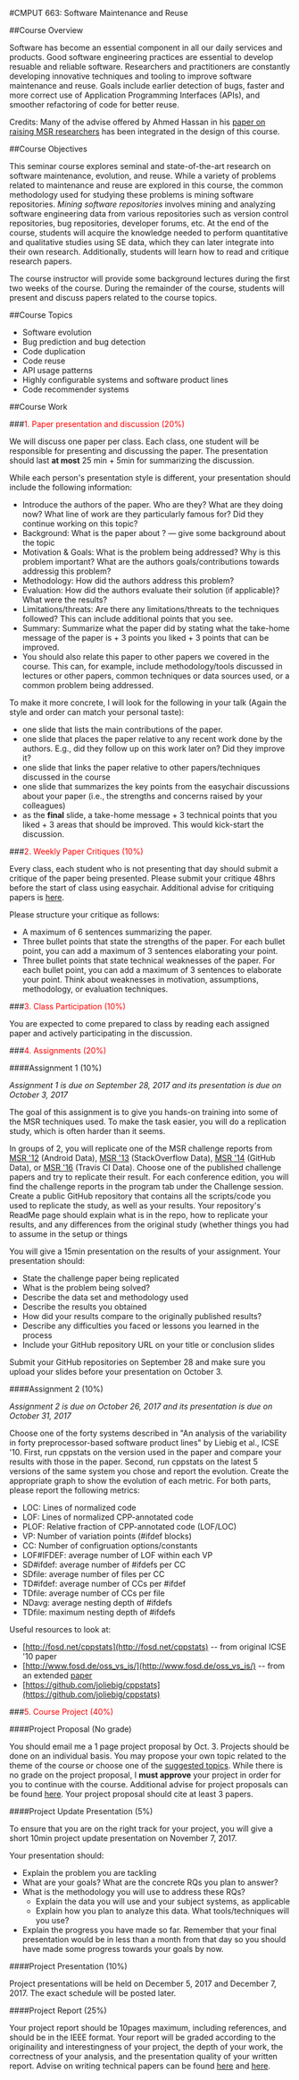 #CMPUT 663: Software Maintenance and Reuse


##Course Overview

Software has become an essential component in all our daily services and products. Good software engineering practices are essential to develop resuable and reliable software. Researchers and practitioners are constantly developing innovative techniques and tooling to improve software maintenance and reuse. Goals include earlier detection of bugs, faster and more correct use of Application Programming Interfaces (APIs), and smoother refactoring of code for better reuse. 

Credits: Many of the advise offered by Ahmed Hassan in his [paper on raising MSR researchers](http://dl.acm.org/citation.cfm?id=2901780) has been integrated in the design of this course.

##Course Objectives

This seminar course explores seminal and state-of-the-art research on software maintenance, evolution, and reuse. While a variety of problems related to maintenance and reuse are explored in this course, the common methodology used for studying these problems is mining software repositories. *Mining software repositories* involves mining and analyzing software engineering data from various repositories such as version control repositories, bug repositories, developer forums, etc. At the end of the course, students will acquire the knowledge needed to perform quantitative and qualitative studies using SE data, which they can later integrate into their own research. Additionally, students will learn how to read and critique research papers.

The course instructor will provide some background lectures during the first two weeks of the course. During the remainder of the course, students will present and discuss papers related to the course topics.

##Course Topics

* Software evolution
* Bug prediction and bug detection
* Code duplication
* Code reuse
* API usage patterns
* Highly configurable systems and software product lines
* Code recommender systems

##Course Work

###<span style="color:red">1. Paper presentation and discussion (20%)</span>

We will discuss one paper per class. Each class, one student will be responsible for presenting and discussing the paper. The presentation should last **at most** 25 min + 5min for summarizing the discussion.

While each person's presentation style is different, your presentation should include the following information:

* Introduce the authors of the paper. Who are they? What are they doing now? What line of work are they particularly famous for? Did they continue working on this topic?
* Background: What is the paper about ? — give some background about the topic
* Motivation & Goals: What is the problem being addressed? Why is this problem important? What are the authors goals/contributions towards addressig this problem?
* Methodology: How did the authors address this problem?
* Evaluation: How did the authors evaluate their solution (if applicable)? What were the results?
* Limitations/threats: Are there any limitations/threats to the techniques followed? This can include additional points that you see.
* Summary: Summarize what the paper did by stating what the take-home message of the paper is + 3 points you liked + 3 points that can be improved.
* You should also relate this paper to other papers we covered in the course. This can, for example, include methodology/tools discussed in lectures or other papers, common techniques or data sources used, or a common problem being addressed.

To make it more concrete, I will look for the following in your talk (Again the style and order can match your personal taste):

* one slide that lists the main contributions of the paper.
* one slide that places the paper relative to any recent work done by the authors. E.g., did they follow up on this work later on? Did they improve it? 
* one slide that links the paper relative to other papers/techniques discussed in the course
* one slide that summarizes the key points from the easychair discussions about your paper (i.e., the strengths and concerns raised by your colleagues)
* as the **final** slide, a take-home message + 3 technical points that you liked + 3 areas that should be improved. This would kick-start the discussion.

###<span style="color:red">2. Weekly Paper Critiques (10%)</span>

Every class, each student who is not presenting that day should submit a critique of the paper being presented. Please submit your critique 48hrs before the start of class using easychair. Additional advise for critiquing papers is [here](http://cs.queensu.ca/~ahmed/home/teaching/CISC880/F16/papers/reviewing-smith.pdf). 

Please structure your critique as follows:

* A maximum of 6 sentences summarizing the paper.
* Three bullet points that state the strengths of the paper. For each bullet point, you can add a maximum of 3 sentences elaborating your point.
* Three bullet points that state technical weaknesses of the paper. For each bullet point, you can add a maximum of 3 sentences to elaborate your point. Think about weaknesses in motivation, assumptions, methodology, or evaluation techniques.

###<span style="color:red">3. Class Participation (10%)</span>

You are expected to come prepared to class by reading each assigned paper and actively participating in the discussion. 

###<span style="color:red">4. Assignments (20%)</span>

####Assignment 1 (10%)

*Assignment 1 is due on September 28, 2017 and its presentation is due on October 3, 2017*

The goal of this assignment is to give you hands-on training into some of the MSR techniques used. To make the task easier, you will do a replication study, which is often harder than it seems. 

In groups of 2, you will replicate one of the MSR challenge reports from [MSR '12](http://2012.msrconf.org/challenge.php) (Android Data), [MSR '13](http://2013.msrconf.org/challenge.php) (StackOverflow Data), [MSR '14](http://2014.msrconf.org/challenge.php) (GitHub Data), or [MSR '16](http://2017.msrconf.org/#/challenge) (Travis CI Data). Choose one of the published challenge papers and try to replicate their result. For each conference edition, you will find the challenge reports in the program tab under the Challenge session. Create a public GitHub repository that contains all the scripts/code you used to replicate the study, as well as your results. Your repository's ReadMe page should explain what is in the repo, how to replicate your results, and any differences from the original study (whether things you had to assume in the setup or things 

You will give a 15min presentation on the results of your assignment. Your presentation should:

* State the challenge paper being replicated
* What is the problem being solved?
* Describe the data set and methodology used
* Describe the results you obtained
* How did your results compare to the originally published results?
* Describe any difficulties you faced or lessons you learned in the process
* Include your GitHub repository URL on your title or conclusion slides

Submit your GitHub repositories on September 28 and make sure you upload your slides before your presentation on October 3.

####Assignment 2 (10%)

*Assignment 2 is due on October 26, 2017 and its presentation is due on October 31, 2017*

Choose one of the forty systems described in "An analysis of the variability in forty preprocessor-based software product lines" by Liebig et al., ICSE '10. First, run cppstats on the version used in the paper and compare your results with those in the paper. Second, run cppstats on the latest 5 versions of the same system you chose and report the evolution. Create the appropriate graph to show the evolution of each metric. For both parts, please report the following metrics:

* LOC: Lines of normalized code
* LOF: Lines of normalized CPP-annotated code
* PLOF: Relative fraction of CPP-annotated code (LOF/LOC)
* VP: Number of variation points (#ifdef blocks)
* CC: Number of configruation options/constants
* LOF#IFDEF: average number of LOF within each VP
* SD#ifdef: average number of #ifdefs per CC
* SDfile: average number of files per CC
* TD#ifdef: average number of CCs per #ifdef
* TDfile: average number of CCs per file
* NDavg: average nesting depth of #ifdefs
* TDfile: maximum nesting depth of #ifdefs

Useful resources to look at:

* [http://fosd.net/cppstats](http://fosd.net/cppstats) -- from original ICSE '10 paper
* [http://www.fosd.de/oss_vs_is/](http://www.fosd.de/oss_vs_is/) -- from an extended [paper](https://link.springer.com/article/10.1007/s10664-015-9360-1)
* [https://github.com/joliebig/cppstats](https://github.com/joliebig/cppstats)


###<span style="color:red">5. Course Project (40%)</span> 

####Project Proposal (No grade)

You should email me a 1 page project proposal by Oct. 3. Projects should be done on an individual basis. You may propose your own topic related to the theme of the course or choose one of the [suggested topics](???). While there is no grade on the project proposal, I **must approve** your project in order for you to continue with the course. Additional advise for project proposals can be found [here](http://cs.queensu.ca/~ahmed/home/teaching/CISC880/F16/papers/HPProjectProposalTemplate.pdf). Your project proposal should cite at least 3 papers.

####Project Update Presentation (5%)

To ensure that you are on the right track for your project, you will give a short 10min project update presentation on November 7, 2017.

Your presentation should:

* Explain the problem you are tackling
* What are your goals? What are the concrete RQs you plan to answer?
* What is the methodology you will use to address these RQs?
	* Explain the data you will use and your subject systems, as applicable
	* Explain how you plan to analyze this data. What tools/techniques will you use?
* Explain the progress you have made so far. Remember that your final presentation would be in less than a month from that day so you should have made some progress towards your goals by now.

####Project Presentation (10%)

Project presentations will be held on December 5, 2017 and December 7, 2017. The exact schedule will be posted later.

####Project Report (25%)

Your project report should be 10pages maximum, including references, and should be in the IEEE format. Your report will be graded according to the originaility and interestingness of your project, the depth of your work, the correctness of your analysis, and the presentation quality of your written report. Advise on writing technical papers can be found [here](http://www.cs.columbia.edu/~hgs/etc/writing-style.html) and [here](https://homes.cs.washington.edu/~mernst/advice/write-technical-paper.html).

